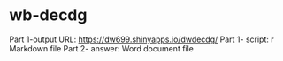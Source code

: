 # wb-decdg

Part 1-output URL: https://dw699.shinyapps.io/dwdecdg/
Part 1- script: r Markdown file
Part 2- answer: Word document file
